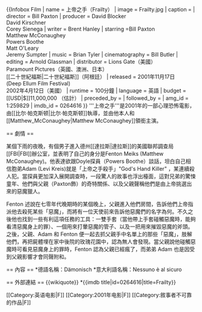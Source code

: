 {{Infobox Film
 | name = 上帝之手（Frailty）
 | image = Frailty.jpg
 | caption = 
 | director = Bill Paxton
 | producer = David Blocker<br />David Kirschner<br />Corey Sienega
 | writer = Brent Hanley
 | starring =Bill Paxton<br />Matthew McConaughey<br />Powers Boothe<br/>Matt O'Leary<br/>Jeremy Sumpter
 | music = Brian Tyler
 | cinematography = Bill Butler
 | editing = Arnold Glassman
 | distributor = Lions Gate（美國）<br />Paramount Pictures（英國、澳洲、日本）<br />[[二十世紀福斯|二十世紀福斯]]（阿根廷）
 | released = 2001年11月17日<br />(Deep Ellum Film Festival)<br />2002年4月12日（美國）
 | runtime = 100分鐘
 | language = 英語
 | budget = [[USD|$]]11,000,000 （估計）
 | preceded_by =
 | followed_by = 
 | amg_id = 1:259829
 | imdb_id = 0264616
 }}
'''上帝之手'''是2001年的一部心理恐怖電影，由[[比尔·帕克斯顿|比尔·帕克斯顿]]執導，並由他本人和[[Matthew_McConaughey|Matthew McConaughey]]領銜主演。

== 劇情 ==

某個下雨的夜晚，有個男子進入德州[[達拉斯|達拉斯]]的美國聯邦調查局[[FBI|FBI]]辦公室，並表明了自己的身分是Fenton Meiks (Matthew McConaughey)。他表達欲跟Doyle探員（Powers Boothe）談話，坦白自己相信胞弟Adam (Levi Kreis)就是「上帝之手殺手」"God's Hand Killer" ，某連續殺人犯。當探員更加深入展開調查時，一段驚人的故事也浮出檯面，這對兄弟的驚悚童年、他們與父親（Paxton飾）的奇特關係、以及父親聲稱他們是由上帝挑選出來的惡魔獵人。

Fenton 述說在七零年代晚期時的某個晚上，父親進入他們房間，告訴他們上帝指派他去殺死某些「惡魔」，而將有一位天使前來告訴他惡魔們的名字為何。不久之後他也找到一些有利這項任務的工具：一雙手套（當他帶上手套碰觸惡魔時，能夠看清惡魔身上的罪）、一個用來打暈惡魔的管子、以及一把用來摧毀惡魔的斧頭。之後，父親、Adam 和 Fenton 便一起去抓父親手中名單上的那些「惡魔」，肢解他們，再把屍體埋在家中後院的玫瑰花園中，認為無人會發現。當父親說他碰觸惡魔時可看見惡魔身上的罪時，Fenton 認為父親已經瘋了，而弟弟 Adam 也是因受到父親影響才會同聲附和。

== 內容 ==
*德語名稱：Dämonisch 
*意大利語名稱：Nessuno è al sicuro

== 外部連結 ==
{{wikiquote}}
*{{imdb title|id=0264616|title=Frailty}}


[[Category:英语电影|F]]
[[Category:2001年电影|F]]
[[Category:敘事者不可靠的作品|F]]